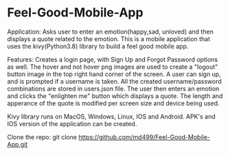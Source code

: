 # Feel-Good-Mobile-App
Application: Asks user to enter an emotion(happy,sad, unloved) and then displays a quote related to the emotion. 
This is a mobile application that uses the kivy(Python3.8) library to build a feel good mobile app.

Features: Creates a login page, with Sign Up and Forgot Password options as well. 
The hover and not hover png images are used to create a "logout" button image in the top right hand corner of the screen. 
A user can sign up, and is prompted if a username is taken. All the created username/password combinations are stored in users.json file. 
The user then enters an emotion and clicks the "enlighten me" button which displays a quote. The length and apperance of the quote is modified per screen size and device being used. 

Kivy library runs on MacOS, Windows, Linux, IOS and Android. APK's and IOS version of the application can be created.


Clone the repo: git clone https://github.com/md499/Feel-Good-Mobile-App.git
